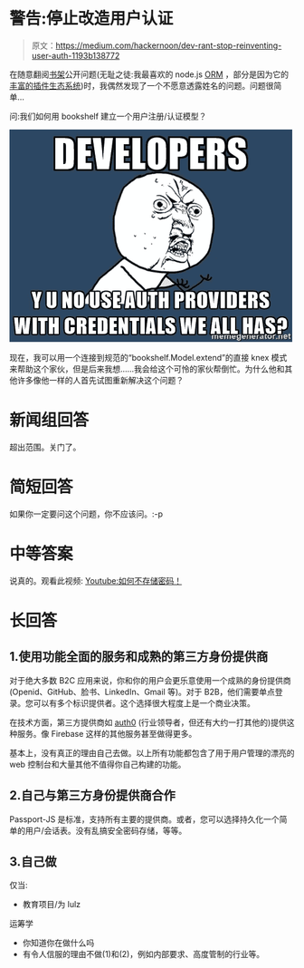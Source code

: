 # 警告:停止改造用户认证

> 原文：<https://medium.com/hackernoon/dev-rant-stop-reinventing-user-auth-1193b138772>

在随意翻阅[书架](http://bookshelfjs.org/)公开问题(无耻之徒:我最喜欢的 node.js [ORM](https://en.wikipedia.org/wiki/Object-relational_mapping) ，部分是因为它的[丰富的插件生态系统](https://www.npmjs.com/search?q=bookshelf-*))时，我偶然发现了一个不愿意透露姓名的问题。问题很简单…

问:我们如何用 bookshelf 建立一个用户注册/认证模型？

![](img/c8aa38eaa4b694e6c935d380eed65b3d.png)

现在，我可以用一个连接到规范的“bookshelf.Model.extend”的直接 knex 模式来帮助这个家伙，但是后来我想……我会给这个可怜的家伙帮倒忙。为什么他和其他许多像他一样的人首先试图重新解决这个问题？

# 新闻组回答

超出范围。关门了。

# 简短回答

如果你一定要问这个问题，你不应该问。:-p

# 中等答案

说真的。观看此视频: [Youtube:如何不存储密码！](https://www.youtube.com/watch?v=8ZtInClXe1Q)

# 长回答

## 1.使用功能全面的服务和成熟的第三方身份提供商

对于绝大多数 B2C 应用来说，你和你的用户会更乐意使用一个成熟的身份提供商(Openid、GitHub、脸书、LinkedIn、Gmail 等)。对于 B2B，他们需要单点登录。您可以有多个标识提供者。这个选择很大程度上是一个商业决策。

在技术方面，第三方提供商如 [auth0](https://auth0.com/) (行业领导者，但还有大约一打其他的)提供这种服务。像 Firebase 这样的其他服务甚至做得更多。

基本上，没有真正的理由自己去做。以上所有功能都包含了用于用户管理的漂亮的 web 控制台和大量其他不值得你自己构建的功能。

## 2.自己与第三方身份提供商合作

Passport-JS 是标准，支持所有主要的提供商。或者，您可以选择持久化一个简单的用户/会话表。没有乱搞安全密码存储，等等。

## 3.自己做

仅当:

*   教育项目/为 lulz

运筹学

*   你知道你在做什么吗
*   有令人信服的理由不做(1)和(2)，例如内部要求、高度管制的行业等。